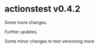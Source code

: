 # actionstest v0.4.2


Some more changes.

Further updates.


Some minor changes to test versioning more